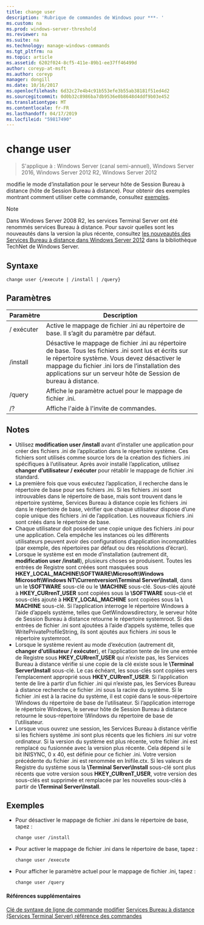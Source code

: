```yaml
---
title: change user
description: 'Rubrique de commandes de Windows pour ***- '
ms.custom: na
ms.prod: windows-server-threshold
ms.reviewer: na
ms.suite: na
ms.technology: manage-windows-commands
ms.tgt_pltfrm: na
ms.topic: article
ms.assetid: 6202f024-8cf5-411e-89b1-ee37ff46499d
author: coreyp-at-msft
ms.author: coreyp
manager: dongill
ms.date: 10/16/2017
ms.openlocfilehash: 6d32c27e4b4c91b553efe3b55ab38181f51ed4d2
ms.sourcegitcommit: 0d0b32c8986ba7db9536e0b8648d4ddf9b03e452
ms.translationtype: MT
ms.contentlocale: fr-FR
ms.lasthandoff: 04/17/2019
ms.locfileid: "59817490"
---
```

# <a name="change-user"></a>change user

>S'applique à : Windows Server (canal semi-annuel), Windows Server 2016, Windows Server 2012 R2, Windows Server 2012

modifie le mode d’installation pour le serveur hôte de Session Bureau à distance (hôte de Session Bureau à distance).
Pour obtenir des exemples montrant comment utiliser cette commande, consultez [exemples](#BKMK_examples).
> [!NOTE]
> Dans Windows Server 2008 R2, les services Terminal Server ont été renommés services Bureau à distance. Pour savoir quelles sont les nouveautés dans la version la plus récente, consultez [les nouveautés des Services Bureau à distance dans Windows Server 2012](https://technet.microsoft.com/library/hh831527) dans la bibliothèque TechNet de Windows Server.
## <a name="syntax"></a>Syntaxe
```
change user {/execute | /install | /query}
```
## <a name="parameters"></a>Paramètres
|Paramètre|Description|
|-------|--------|
|/ exécuter|Active le mappage de fichier .ini au répertoire de base. Il s’agit du paramètre par défaut.|
|/install|Désactive le mappage de fichier .ini au répertoire de base. Tous les fichiers .ini sont lus et écrits sur le répertoire système. Vous devez désactiver le mappage du fichier .ini lors de l’installation des applications sur un serveur hôte de Session de bureau à distance.|
|/query|Affiche le paramètre actuel pour le mappage de fichier .ini.|
|/?|Affiche l'aide à l'invite de commandes.|
## <a name="remarks"></a>Notes
-   Utilisez **modification user /install** avant d’installer une application pour créer des fichiers .ini de l’application dans le répertoire système. Ces fichiers sont utilisés comme source lors de la création des fichiers .ini spécifiques à l’utilisateur. Après avoir installé l’application, utilisez **changer d’utilisateur / exécuter** pour rétablir le mappage de fichier .ini standard.
-   La première fois que vous exécutez l’application, il recherche dans le répertoire de base pour ses fichiers .ini. Si les fichiers .ini sont introuvables dans le répertoire de base, mais sont trouvent dans le répertoire système, Services Bureau à distance copie les fichiers .ini dans le répertoire de base, vérifier que chaque utilisateur dispose d’une copie unique des fichiers .ini de l’application. Les nouveaux fichiers .ini sont créés dans le répertoire de base.
-   Chaque utilisateur doit posséder une copie unique des fichiers .ini pour une application. Cela empêche les instances où les différents utilisateurs peuvent avoir des configurations d’application incompatibles (par exemple, des répertoires par défaut ou des résolutions d’écran).
-   Lorsque le système est en mode d’installation (autrement dit, **modification user /install**), plusieurs choses se produisent. Toutes les entrées de Registre sont créées sont masquées sous **HKEY_LOCAL_MACHINE\SOFTWARE\Microsoft\Windows Microsoft\Windows NT\Currentversion\Terminal Server\Install**, dans un le **\SOFTWARE** sous-clé ou le **\MACHINE** sous-clé. Sous-clés ajouté à **HKEY_CURrenT_USER** sont copiées sous la **\SOFTWARE** sous-clé et sous-clés ajouté à **HKEY_LOCAL_MACHINE** sont copiées sous la **\ MACHINE** sous-clé. Si l’application interroge le répertoire Windows à l’aide d’appels système, telles que GetWindowsdirectory, le serveur hôte de Session Bureau à distance retourne le répertoire systemroot. Si des entrées de fichier .ini sont ajoutées à l’aide d’appels système, telles que WritePrivateProfileString, ils sont ajoutés aux fichiers .ini sous le répertoire systemroot.
-   Lorsque le système revient au mode d’exécution (autrement dit, **changer d’utilisateur / exécuter**), et l’application tente de lire une entrée de Registre sous **HKEY_CURrenT_USER** qui n’existe pas, les Services Bureau à distance vérifie si une copie de la clé existe sous le **\Terminal Server\Install** sous-clé. Le cas échéant, les sous-clés sont copiées vers l’emplacement approprié sous **HKEY_CURrenT_USER**. Si l’application tente de lire à partir d’un fichier .ini qui n’existe pas, les Services Bureau à distance recherche ce fichier .ini sous la racine du système. Si le fichier .ini est à la racine du système, il est copié dans le sous-répertoire \Windows du répertoire de base de l’utilisateur. Si l’application interroge le répertoire Windows, le serveur hôte de Session Bureau à distance retourne le sous-répertoire \Windows du répertoire de base de l’utilisateur.
-   Lorsque vous ouvrez une session, les Services Bureau à distance vérifie si les fichiers système .ini sont plus récents que les fichiers .ini sur votre ordinateur. Si la version du système est plus récente, votre fichier .ini est remplacé ou fusionnée avec la version plus récente. Cela dépend si le bit INISYNC, 0 x 40, est définie pour ce fichier .ini. Votre version précédente du fichier .ini est renommée en Inifile.ctx. Si les valeurs de Registre du système sous la **\Terminal Server\Install** sous-clé sont plus récents que votre version sous **HKEY_CURrenT_USER**, votre version des sous-clés est supprimée et remplacée par les nouvelles sous-clés à partir de **\Terminal Server\Install**.
## <a name="BKMK_examples"></a>Exemples
-   Pour désactiver le mappage de fichier .ini dans le répertoire de base, tapez :
    ```
    change user /install
    ```
-   Pour activer le mappage de fichier .ini dans le répertoire de base, tapez :
    ```
    change user /execute
    ```
-   Pour afficher le paramètre actuel pour le mappage de fichier .ini, tapez :
    ```
    change user /query
    ```
#### <a name="additional-references"></a>Références supplémentaires
[Clé de syntaxe de ligne de commande](command-line-syntax-key.md)
[modifier](change.md)
[Services Bureau à distance &#40;Services Terminal Server&#41; référence des commandes](remote-desktop-services-terminal-services-command-reference.md)
